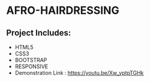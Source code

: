 # AFRO-HAIRDRESSING

## Project Includes:
- HTML5
- CSS3
- BOOTSTRAP
- RESPONSIVE
- Demonstration Link : https://youtu.be/Xw_vptpTGHk
